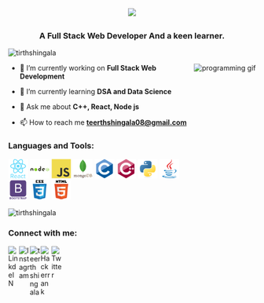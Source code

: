 <!-- <h1 align="center">Hi there!<img src="https://media.tenor.com/images/30169e4a670daf12443df7d2dd140176/tenor.gif" width="35px"/>, I'm Tirth Shingala</h1> -->
<h1 align="center"> <img src="https://readme-typing-svg.herokuapp.com?font=segoe+ui&color=%23000000&size=30&center=true&height=55&lines=Hi+there!%F0%9F%91%8B%2C+I'm+Tirth+Shingala" /></h1>
<h3 align="center">A Full Stack Web Developer And a keen learner.</h3>

<p align="left"> <img src="https://komarev.com/ghpvc/?username=tirthshingala&label=Profile%20views&color=0e75b6&style=flat" alt="tirthshingala" /> </p>
<img src="https://cdn.dribbble.com/users/1292677/screenshots/6139167/media/fcf7fd0c619bb87706533079240915f3.gif" alt="programming gif" align="right" width="auto" height="300px" />

- 🔭 I’m currently working on **Full Stack Web Development**

- 🌱 I’m currently learning **DSA and Data Science**

- 💬 Ask me about **C++, React, Node js**

- 📫 How to reach me **teerthshingala08@gmail.com**

<h3 align="left">Languages and Tools:</h3>
<p align="left">   
  <img src="https://raw.githubusercontent.com/devicons/devicon/master/icons/react/react-original-wordmark.svg" alt="react" width="40" height="40"/>
  <img src="https://raw.githubusercontent.com/devicons/devicon/master/icons/nodejs/nodejs-original-wordmark.svg" alt="nodejs" width="40" height="40"/>
  <img src="https://raw.githubusercontent.com/devicons/devicon/master/icons/javascript/javascript-original.svg" alt="javascript" width="40" height="40"/>  
  <img src="https://raw.githubusercontent.com/devicons/devicon/master/icons/mongodb/mongodb-original-wordmark.svg" alt="mongodb" width="40" height="40"/>
  <img src="https://raw.githubusercontent.com/devicons/devicon/master/icons/c/c-original.svg" alt="c" width="40" height="40"/>
  <img src="https://raw.githubusercontent.com/devicons/devicon/master/icons/cplusplus/cplusplus-original.svg" alt="cplusplus" width="40" height="40"/>  
  <img src="https://raw.githubusercontent.com/devicons/devicon/master/icons/python/python-original.svg" alt="python" width="40" height="40"/>
  <img src="https://raw.githubusercontent.com/devicons/devicon/master/icons/java/java-original.svg" alt="java" width="40" height="40"/>  
  <img src="https://raw.githubusercontent.com/devicons/devicon/master/icons/bootstrap/bootstrap-plain-wordmark.svg" alt="bootstrap" width="40" height="40"/>
  <img src="https://raw.githubusercontent.com/devicons/devicon/master/icons/css3/css3-original-wordmark.svg" alt="css3" width="40" height="40"/>
  <img src="https://raw.githubusercontent.com/devicons/devicon/master/icons/html5/html5-original-wordmark.svg" alt="html5" width="40" height="40"/>  
</p>

<p><img align="center" src="https://github-readme-stats.vercel.app/api/top-langs?username=tirthshingala&show_icons=true&locale=en&layout=compact&theme=cobalt" alt="tirthshingala" /></p>

<h3 align="left">Connect with me:</h3>
<p align="left">
<a href="https://www.linkedin.com/in/tirthshingala/">
  <img align="left" alt="LinkdeIN" width="22px" src="https://cdn.jsdelivr.net/npm/simple-icons@v3/icons/linkedin.svg" />
</a>
<a href="https://www.instagram.com/__tirth__08/">
  <img align="left" alt="Instagram" width="22px" src="https://cdn.jsdelivr.net/npm/simple-icons@v3/icons/instagram.svg" />
</a>
<a href="mailto:teerthshingala08@gmail.com">
  <img align="left" alt="teerth shingala" width="22px" src="https://cdn.jsdelivr.net/npm/simple-icons@3.1.0/icons/gmail.svg" />
</a>
<a href="https://www.hackerrank.com/tirth08">
  <img align="left" alt="Hackerrank" width="22px" src="https://cdn.jsdelivr.net/npm/simple-icons@3.1.0/icons/hackerrank.svg" />
</a>
<a href="https://twitter.com/tirthSH08">
  <img align="left" alt="Twitter" width="22px" src="https://cdn.jsdelivr.net/npm/simple-icons@3.13.0/icons/twitter.svg" />
</a>
</p>
